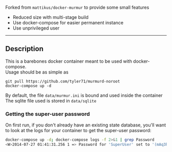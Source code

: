 Forked from `mattikus/docker-murmur` to provide some small features
* Reduced size with multi-stage build
* Use docker-compose for easier permanent instance
* Use unprivileged user
___

## Description

This is a barebones docker container meant to be used with docker-compose.  
Usage should be as simple as 

```
git pull https://github.com/tyler71/murmurd-noroot
docker-compose up -d
```

By default, the file `data/murmur.ini` is bound and used inside the container
The sqlite file used is stored in `data/sqlite`

### Getting the super-user password

On first run, if you don't already have an existing state database, you'll want to look at the logs for your container to get the super-user password: 

```bash
docker-compose up -d; docker-compose logs -f 2>&1 | grep Password
<W>2014-07-27 01:41:31.256 1 => Password for 'SuperUser' set to '(mAq3hkwnkD'
```
